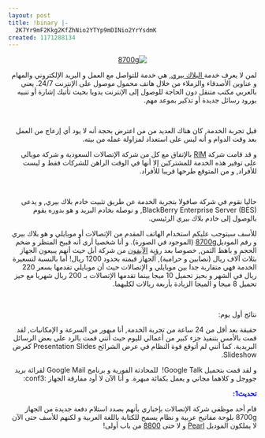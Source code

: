 ```yaml
---
layout: post
title: !binary |-
  2K7Yr9mF2Kkg2KfZhNio2YTYp9mDINio2YrYsdmK
created: 1171288134
---
```

<p align="center" dir="rtl"><a href="http://na.blackberry.com/eng/devices/device-detail.jsp?navId=H0,C63,P101"><img src="http://na.blackberry.com/eng/pc/images/product/bb_large_image/101_47.png;jsessionid=0940C815D27BC806DFD796767BCE0361" alt="8700g" /></a></p>
<p dir="rtl">لمن لا يعرف خدمة<a href="http://en.wikipedia.org/wiki/BlackBerry"> البلاك بيري</a>, هي خدمة للتواصل مع العمل و البريد الإلكتروني والمهام و عناوين الأصدقاء والزملاء من خلال هاتف محمول موصول على الإنترنت 24/7. يعني بالعربي مكتب متنقل دون الحاجة للوصول إلى الإنترنت يدويا بحيث تأتيك إشارة أو تنبيه بورود رسائل جديدة أو تذكير بموعد مهم.</p>
<p dir="rtl"><!--break--></p>
<p>&nbsp;</p>
<p dir="rtl">قبل تجربة الخدمة, كان هناك العديد من من اعترض بحجة أنه لا يود أي إزعاج من العمل بعد وقت الدوام و أنه ليس على استعداد لمزاولة عمله من بيته.&nbsp;</p>
<p dir="rtl">و قد قامت شركة <a href="http://blackberry.com/">RIM</a> بالإتفاق مع كل من شركة الإتصالات السعودية و شركة موبالي على توفير هذه الخدمة للمشتركين إلا أنها في الوقت الراهن للشركات فقط و ليست للأفراد, و من المتوقع طرحها قريبا للأفراد.</p>
<p>&nbsp;</p>
<p dir="rtl">حاليا نقوم في شركة صافولا بتجربة الخدمة عن طريق تثبيت خادم بلاك بيري, و يدعى BlackBerry Enterprise Server (BES), و نوصله بخادم البريد و هو بدوره يقوم بالوصول إلى خادم بلاك بيري الرئيسي.</p>
<p dir="rtl">للأسف سيتوجب عليكم استخدام الهاتف المقدم من الإتصالات أو موبايلي و هو بلاك بيري و رقم الموديل<a href="http://na.blackberry.com/eng/devices/device-detail.jsp?navId=H0,C63,P101">8700g</a> (الموجود في الصورة). و أنا شخصيا أرى أنه قبيح المنظر و ضخم الحجم و باهظ الثمن, خصوصا بعد رؤية <a href="http://apple.com/iphone">الآيفون</a> من شركة أبل حيث أنهم يبيعون الجهاز بثلاث آلاف ريال (نصابين و حرامية), ألجهاز قيمته بحدود 1200 ريال! أما بالنسبة لتسعيرة الخدمة فهي متقاربة جدا بين موبايلي و الإتصالات حيث أن موبايلي تقدمها بسعر 220 ريال في الشهر و بحيز تحميل 10 ميجا بينما تقدمها الإتصالات بـ 200 ريال شهريا مع حيز تحميل 8 ميجا و الميجا الزيادة بأربعة ريالات لكليهما.</p>
<p>&nbsp;</p>
<p dir="rtl">نتائج أول يوم:</p>
<p dir="rtl">حقيقة بعد أقل من 24 ساعة من تجربة الخدمة, أنا مبهور من السرعة و الإمكانيات, لقد قمت بالأمس بتنفيذ جزء كبير من أعمالي لليوم حيث أنني قمت بالرد على بعض الرسائل البريدية. كما أنني لم أتوقع قوة النظام في عرض الشرائح Presentation Slides كعرض Slideshow.</p>
<p dir="rtl">و لقد قمت بتحميل Google Talk!&nbsp; للمحادثة الفورية و برنامج Google Mail لقرائة بريد جووجل و كلاهما مجاني و يعمل بكفائة مبهرة. و أنا الآن لا أود مفارقة الجهاز :conf3:</p>
<p dir="rtl"><font color="#0000ff"><strong>تحديث1:</strong></font></p>
<p dir="rtl">قام أحد موظفي شركة الإتصالات بإخباري بأنهم بصدد استلام دفعة جديدة من الجهاز 8700g بلوحة مفاتيح عربية و نظام يسمح للكتابة باللغة العربية و لكنهم للأسف حتى الآن لا يملكون الموديل <a href="http://na.blackberry.com/eng/devices/device-detail.jsp?navId=H0,C101,P363">Pearl</a> و لا حتى <a href="http://na.blackberry.com/eng/devices/device-detail.jsp?navId=H0,C201,P403">8800</a> من باب أولى!</p>
